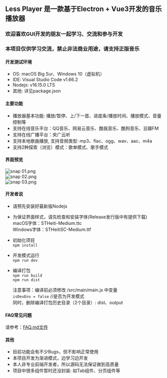 ## Less Player 是一款基于Electron + Vue3开发的音乐播放器
### 欢迎喜欢GUI开发的朋友一起学习、交流和参与开发

### 本项目仅供学习交流，禁止非法商业用途，请支持正版音乐

#### 开发测试环境
* OS: macOS Big Sur、Windows 10（虚拟机）  
* IDE: Visual Studio Code v1.66.2  
* Nodejs: v16.15.0 LTS  
* 其他: 详见package.json  

#### 主要功能
* 播放器基本功能: 播放/暂停、上/下一首、进度条/播放时间、播放模式、音量控制等  
* 支持在线音乐平台：QQ音乐、网易云音乐、酷我音乐、酷狗音乐、豆瓣FM  
* 支持在线广播平台：央广云听  
* 支持本地歌曲播放, 支持音频类型: mp3、flac、ogg、wav、aac、m4a  
* 支持2种探索（浏览）模式：歌单模式、歌手模式  

#### 界面预览  
![snap 01.png](https://github.com/GeekLee2012/Less-Player/blob/main/snapshot/snap%2008.png)  
![snap 02.png](https://github.com/GeekLee2012/Less-Player/blob/main/snapshot/snap%2009.png)  
![snap 03.png](https://github.com/GeekLee2012/Less-Player/blob/main/snapshot/snap%2010.png)  

#### 开发者说
* 请预先安装好最新版Nodejs  
* 为保证界面样式，请先检查和安装字体(Release发行版中有提供下载)  
  macOS字体：STHeiti-Medium.ttc  
  Windows字体：STHeitiSC-Medium.ttf  
  
* 初始化项目  
  `npm install`

* 开发模式运行  
  `npm run dev`

* 编译打包  
  `npm run build`  
  `npm run dist`  
  
  注意事项：编译前必须修改 /src/main/main.js 中变量  
  `isDevEnv = false` //是否为开发模式  
  同时，删除编译打包历史目录（2个目录）:  dist、output  

#### FAQ常见问题
请参考：[FAQ.md文件](FAQ.md)

#### 其他
* 目前功能会有不少Bugs，但不影响正常使用  
* 本项目开发为渐进模式，边学习边开发
* 本人非专业前端开发者，所以源码无法保证做到高质量
* 项目中很多组件暂时还没封装: 如Tab组件、分页组件等

